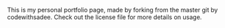 This is my personal portfolio page, made by forking from the master git by codewithsadee.
Check out the license file for more details on usage.
